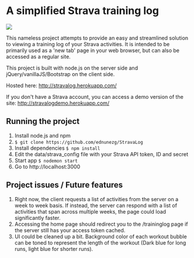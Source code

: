 A simplified Strava training log
==============================================

![](http://i66.tinypic.com/mohn5.png)

This nameless project attempts to provide an easy and streamlined solution to viewing a training log of your Strava activities. It is intended to be primarily used as a 'new tab' page in your web browser, but can also be accessed as a regular site.

This project is built with node.js on the server side and jQuery/vanillaJS/Bootstrap on the client side.

Hosted here: http://stravalog.herokuapp.com/

If you don't have a Strava account, you can access a demo version of the site: http://stravalogdemo.herokuapp.com/

Running the project
--------------------

1. Install node.js and npm
2. ```$ git clone https://github.com/ednunezg/StravaLog```
3. Install dependencies ```$ npm install```
4. Edit the data/strava_config file with your Strava API token, ID and secret
5. Start app ```$ nodemon start```
6. Go to http://localhost:3000

Project issues / Future features
--------------------------------

1. Right now, the client requests a list of activities from the server on a week to week basis. If instead, the server can respond with a list of activities that span across multiple weeks, the page could load significantly faster.
2. Accessing the home page should redirect you to the /traininglog page if the server still has your access token cached.
3. UI could be cleaned up a bit. Background color of each workout bubble can be toned to represent the length of the workout (Dark blue for long runs, light blue for shorter runs).